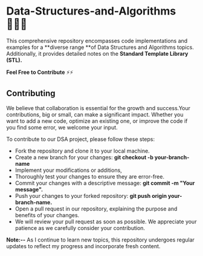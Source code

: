 # Data-Structures-and-Algorithms 🧑🏻‍💻

This comprehensive repository encompasses code implementations and examples for a **diverse range **of Data Structures and Algorithms topics. Additionally, it provides detailed notes on the **Standard Template Library (STL).**

**Feel Free to Contribute** ⚡⚡

## Contributing
We believe that collaboration is essential for the growth and success.Your contributions, big or small, can make a significant impact. Whether you want to add a new code, optimize an existing one, or improve the code if you find some error, we welcome your input.

To contribute to our DSA project, please follow these steps:

- Fork the repository and clone it to your local machine.
- Create a new branch for your changes: **git checkout -b your-branch-name**
- Implement your modifications or additions,
- Thoroughly test your changes to ensure they are error-free.
- Commit your changes with a descriptive message: **git commit -m "Your message".**
- Push your changes to your forked repository: **git push origin your-branch-name.**
- Open a pull request in our repository, explaining the purpose and benefits of your changes.
- We will review your pull request as soon as possible. We appreciate your patience as we carefully consider your contribution.


**Note:--** As I continue to learn new topics, this repository undergoes regular updates to reflect my progress and incorporate fresh content.
